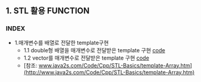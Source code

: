 ## 1. STL 활용 FUNCTION
### INDEX
* 1.매개변수를 배열로 전달한 template구현
    * 1.1 double형 배열을 매개변수로 전달받은 template 구현 [code](https://github.com/csbyun-data/CPP-Pro/blob/main/chap5/STL/Function/Template_Arrays1.cpp)
    * 1.2 vector를 매개변수로 전달받은 template 구현 [code](https://github.com/csbyun-data/CPP-Pro/blob/main/chap5/STL/Function/Template_Arrays2.cpp)
    * [참조: www.java2s.com/Code/Cpp/STL-Basics/template-Array.htm](http://www.java2s.com/Code/Cpp/STL-Basics/template-Array.htm)
